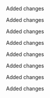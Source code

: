 Added changes

Added changes

Added changes

Added changes

Added changes

Added changes

Added changes

Added changes

